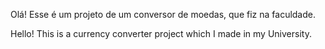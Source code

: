 Olá! Esse é um projeto de um conversor de moedas, que fiz na faculdade.

Hello! This is a currency converter project which I made in my University.